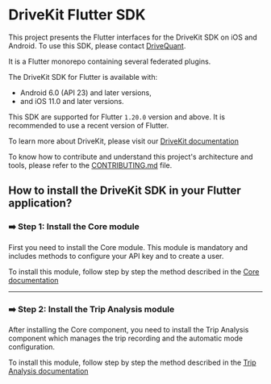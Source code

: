 # DriveKit Flutter SDK

This project presents the Flutter interfaces for the DriveKit SDK on iOS and Android. To use this SDK, please contact [DriveQuant](https://info.drivequant.com/contact/).

It is a Flutter monorepo containing several federated plugins.

The DriveKit SDK for Flutter is available with:
- Android 6.0 (API 23) and later versions, 
- and iOS 11.0 and later versions.

This SDK are supported for Flutter `1.20.0` version and above. It is recommended to use a recent version of Flutter.

To learn more about DriveKit, please visit our [DriveKit documentation](https://docs.drivequant.com/)

To know how to contribute and understand this project's architecture and tools, please refer to the [CONTRIBUTING.md](./CONTRIBUTING.md) file.

## How to install the DriveKit SDK in your Flutter application?

### ➡️ Step 1: Install the Core module

First you need to install the Core module. 
This module is mandatory and includes methods to configure your API key and to create a user.

To install this module, follow step by step the method described in the [Core documentation](/packages/drivekit_core/flutter_drivekit_trip_analysis/README.md)

---

### ➡️ Step 2: Install the Trip Analysis module

After installing the Core component, you need to install the Trip Analysis component which manages the trip recording and the automatic mode configuration.

To install this module, follow step by step the method described in the [Trip Analysis documentation](/packages/drivekit_trip_analysis/flutter_drivekit_trip_analysis/README.md)


